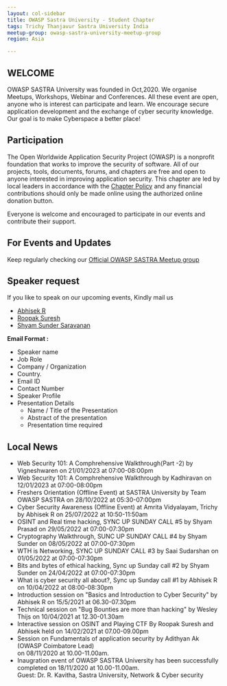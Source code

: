 ```yaml
---
layout: col-sidebar
title: OWASP Sastra University - Student Chapter
tags: Trichy Thanjavur Sastra University India
meetup-group: owasp-sastra-university-meetup-group
region: Asia 

---
```


## WELCOME

<!-- <img src="assets/images/logo/logo_text.png"/> -->

OWASP SASTRA University was founded in Oct,2020. We organise Meetups, Workshops, Webinar and Conferences. All these event are open, anyone who is interest can participate and learn. We encourage secure application development and the exchange of cyber security knowledge. Our goal is to make Cyberspace a better place!


## Participation
The Open Worldwide Application Security Project (OWASP) is a nonprofit foundation that works to improve the security of software. All of our projects, tools, documents, forums, and chapters are free and open to anyone interested in improving application security. This chapter are led by local leaders in accordance with the [Chapter Policy](https://owasp.org/www-policy/) and any financial contributions should only be made online using the authorized online donation button.

Everyone is welcome and encouraged to participate in our events and contribute their support.

## For Events and Updates
Keep regularly checking our [Official OWASP SASTRA Meetup group](https://www.meetup.com/owasp-sastra-university-meetup-group/)

## Speaker request
If you like to speak on our upcoming events, Kindly mail us
* [Abhisek R](mailto:abhisek.rajkumar@owasp.org)
* [Roopak Suresh](mailto:roopak.suresh@owasp.org)
* [Shyam Sunder Saravanan](mailto:shyam.sundersaravanan@owasp.org)

**Email Format :**

- Speaker name
- Job Role
- Company / Organization
- Country.
- Email ID
- Contact Number
- Speaker Profile
- Presentation Details
    - Name / Title of the Presentation
    - Abstract of the presentation
    - Presentation time required

## Local News
- Web Security 101: A Comphrehensive Walkthrough(Part -2) by Vigneshwaren on 21/01/2023 at 07:00-08:00pm<br />
- Web Security 101: A Comphrehensive Walkthrough by Kadhiravan on 12/01/2023 at 07:00-08:00pm<br />
- Freshers Orientation (Offline Event) at SASTRA University by Team OWASP SASTRA on 28/10/2022 at 05:30-07:00pm<br />
- Cyber Security Awareness (Offline Event) at Amrita Vidyalayam, Trichy by Abhisek R on 25/07/2022 at 10:50-11:50am<br />
- OSINT and Real time hacking, SYNC UP SUNDAY CALL #5 by Shyam Prasad on 29/05/2022 at 07:00-07:30pm<br />
- Cryptography Walkthrough, SUNC UP SUNDAY CALL #4 by Shyam Sunder on 08/05/2022 at 07:00-07:30pm<br />
- WTH is Networking, SYNC UP SUNDAY CALL #3 by Saai Sudarshan on 01/05/2022 at 07:00-07:30pm<br />
- Bits and bytes of ethical hacking, Sync up Sunday call #2 by Shyam Sunder on 24/04/2022 at 07:00-07:30pm<br />
- What is cyber security all about?, Sync up Sunday call #1 by Abhisek R on 10/04/2022 at 08:00-08:30pm<br />
- Introduction session on "Basics and Introduction to Cyber Security" by Abhisek R on 15/5/2021 at 06.30-07.30pm<br />
- Technical session on "Bug Bounties are more than hacking" by Wesley Thijs on 10/04/2021 at 12.30-01.30am<br />
- Interactive session on OSINT and Playing CTF By Roopak Suresh and Abhisek held on 14/02/2021 at 07.00-09.00pm <br />
- Session on Fundamentals of application security by Adithyan Ak (OWASP Coimbatore Lead)<br />
  on 08/11/2020 at 10.00-11.00am.
- Inaugration event of OWASP SASTRA University has been successfully completed on 18/11/2020 at 10.00-11.00am.<br />
  Guest: Dr. R. Kavitha, Sastra University, Network & Cyber security
